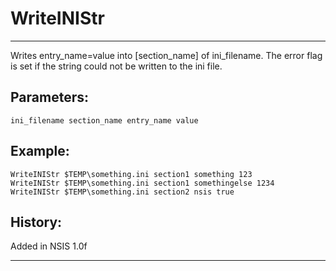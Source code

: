 # WriteINIStr

---

Writes entry_name=value into [section_name] of ini_filename. The error flag is set if the string could not be written to the ini file.

## Parameters:

    ini_filename section_name entry_name value

## Example:

	WriteINIStr $TEMP\something.ini section1 something 123
	WriteINIStr $TEMP\something.ini section1 somethingelse 1234
	WriteINIStr $TEMP\something.ini section2 nsis true

## History:

Added in NSIS 1.0f

---

